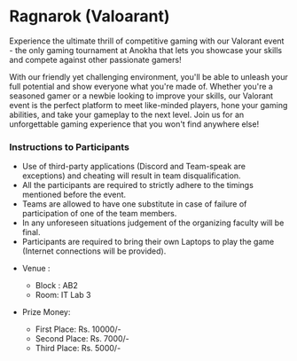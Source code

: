 # Ragnarok (Valoarant)

Experience the ultimate thrill of competitive gaming with our Valorant event - the only gaming tournament at Anokha that lets you showcase your skills and compete against other passionate gamers!  

With our friendly yet challenging environment, you'll be able to unleash your full potential and show everyone what you're made of. Whether you're a seasoned gamer or a newbie looking to improve your skills, our Valorant event is the perfect platform to meet like-minded players, hone your gaming abilities, and take your gameplay to the next level. Join us for an unforgettable gaming experience that you won't find anywhere else! 

### Instructions to Participants

-   Use of third-party applications (Discord and Team-speak are exceptions) and cheating will result in team disqualification.    
-   All the participants are required to strictly adhere to the timings mentioned before the event.    
-   Teams are allowed to have one substitute in case of failure of participation of one of the team members.    
-   In any unforeseen situations judgement of the organizing faculty will be final.    
-   Participants are required to bring their own Laptops to play the game (Internet connections will be provided).

* Venue :
  * Block : AB2
  * Room: IT Lab 3

* Prize Money:
    * First Place: Rs. 10000/-
    * Second Place: Rs. 7000/-
    * Third Place: Rs. 5000/-
